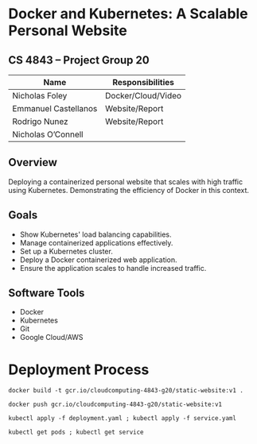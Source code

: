 # Docker and Kubernetes: A Scalable Personal Website

## CS 4843 – Project Group 20

| Name                 | Responsibilities          |
|----------------------|---------------------------|
| Nicholas Foley       | Docker/Cloud/Video        |
| Emmanuel Castellanos | Website/Report            |
| Rodrigo Nunez        | Website/Report            |
| Nicholas O’Connell   |                           |

## Overview
Deploying a containerized personal website that scales with high traffic using Kubernetes. Demonstrating the efficiency of Docker in this context.

## Goals
- Show Kubernetes' load balancing capabilities.
- Manage containerized applications effectively.
- Set up a Kubernetes cluster.
- Deploy a Docker containerized web application.
- Ensure the application scales to handle increased traffic.

## Software Tools
- Docker
- Kubernetes
- Git
- Google Cloud/AWS

# Deployment Process

```docker build -t gcr.io/cloudcomputing-4843-g20/static-website:v1 .```

```docker push gcr.io/cloudcomputing-4843-g20/static-website:v1```

```kubectl apply -f deployment.yaml ; kubectl apply -f service.yaml```

```kubectl get pods ; kubectl get service```
